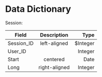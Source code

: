 
# Data Dictionary

Session:

| Field   |      Description      |  Type |
|----------|:-------------:|------:|
| Session_ID |  left-aligned | $Integer |
| User_ID |  | Integer |
| Start |    centered   |   Date |
| Long | right-aligned |    Integer 
